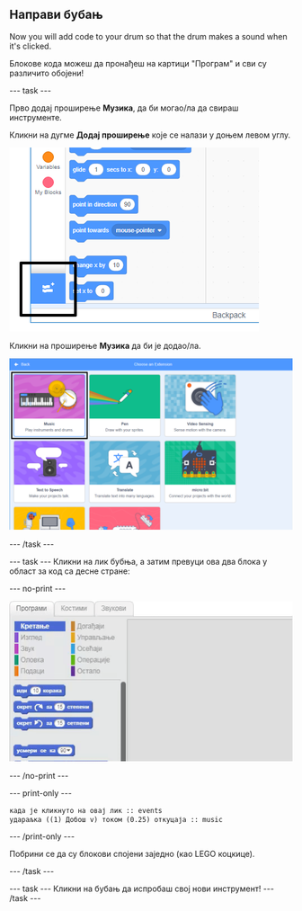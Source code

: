 ## Направи бубањ

Now you will add code to your drum so that the drum makes a sound when it's clicked.

Блокове кода можеш да пронађеш на картици "Програм" и сви су различито обојени!

\--- task \---

Прво додај проширење **Музика**, да би могао/ла да свираш инструменте.

Кликни на дугме **Додај проширење** које се налази у доњем левом углу.

![додај истакнуто дугме за проширењ](images/add-extension-annotated.png)

Кликни на проширење **Музика** да би је додао/ла.

![проширење оловка истакнуто](images/click-music-annotated.png)

\--- /task \---

\--- task \--- Кликни на лик бубња, а затим превуци ова два блока у област за код са десне стране:

\--- no-print \---

![снимак екрана](images/connect-block.gif)

\--- /no-print \---

\--- print-only \---

```blocks3
када је кликнуто на овај лик :: events
удараљка ((1) Добош v) током (0.25) откуцаја :: music
```

\--- /print-only \---

Побрини се да су блокови спојени заједно (као LEGO коцкице).

\--- /task \---

\--- task \--- Кликни на бубањ да испробаш свој нови инструмент! \--- /task \---